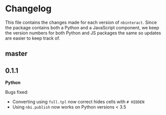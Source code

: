 # Changelog

This file contains the changes made for each version of `nbinteract`. Since
the package contains both a Python and a JavaScript component, we keep the
version numbers for both Python and JS packages the same so updates are easier
to keep track of.

## master

## 0.1.1

**Python**

Bugs fixed:

- Converting using `full.tpl` now correct hides cells with `# HIDDEN`
- Using `nbi.publish` now works on Python versions < 3.5
